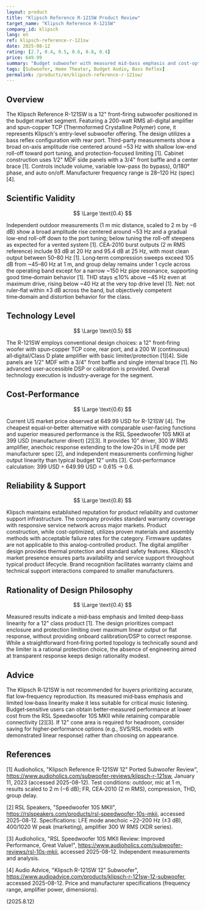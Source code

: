 ```yaml
---
layout: product
title: "Klipsch Reference R-121SW Product Review"
target_name: "Klipsch Reference R-121SW"
company_id: klipsch
lang: en
ref: klipsch-reference-r-121sw
date: 2025-08-12
rating: [2.7, 0.4, 0.5, 0.6, 0.8, 0.4]
price: 649.99
summary: "Budget subwoofer with measured mid-bass emphasis and cost-optimized construction"
tags: [Subwoofer, Home Theater, Budget Audio, Bass Reflex]
permalink: /products/en/klipsch-reference-r-121sw/
---
```


## Overview

The Klipsch Reference R-121SW is a 12" front-firing subwoofer positioned in the budget market segment. Featuring a 200-watt RMS all-digital amplifier and spun-copper TCP (Thermoformed Crystalline Polymer) cone, it represents Klipsch's entry-level subwoofer offering. The design utilizes a bass reflex configuration with rear port. Third-party measurements show a broad on-axis amplitude rise centered around ~53 Hz with shallow low-end roll-off toward port tuning, and protection-focused limiting [1]. Cabinet construction uses 1/2" MDF side panels with a 3/4" front baffle and a center brace [1]. Controls include volume, variable low-pass (to bypass), 0/180° phase, and auto on/off. Manufacturer frequency range is 28–120 Hz (spec) [4].

## Scientific Validity

$$ \Large \text{0.4} $$

Independent outdoor measurements (1 m mic distance, scaled to 2 m by −6 dB) show a broad amplitude rise centered around ~53 Hz and a gradual low-end roll-off down to the port tuning; below tuning the roll-off steepens as expected for a vented system [1]. CEA‑2010 burst outputs (2 m RMS reference) include 93 dB at 20 Hz and 95.4 dB at 25 Hz, with most clean output between 50–80 Hz [1]. Long‑term compression sweeps exceed 105 dB from ~45–80 Hz at 1 m, and group delay remains under 1 cycle across the operating band except for a narrow ~150 Hz pipe resonance, supporting good time‑domain behavior [1]. THD stays ≲10% above ~45 Hz even at maximum drive, rising below ~40 Hz at the very top drive level [1]. Net: not ruler‑flat within ±3 dB across the band, but objectively competent time‑domain and distortion behavior for the class.

## Technology Level

$$ \Large \text{0.5} $$

The R-121SW employs conventional design choices: a 12" front‑firing woofer with spun‑copper TCP cone, rear port, and a 200 W (continuous) all‑digital/Class D plate amplifier with basic limiter/protection [1][4]. Side panels are 1/2" MDF with a 3/4" front baffle and single internal brace [1]. No advanced user‑accessible DSP or calibration is provided. Overall technology execution is industry‑average for the segment.

## Cost-Performance

$$ \Large \text{0.6} $$

Current US market price observed at 649.99 USD for R-121SW [4]. The cheapest equal‑or‑better alternative with comparable user‑facing functions and superior measured performance is the RSL Speedwoofer 10S MKII at 399 USD (manufacturer direct) [2][3]. It provides 10" driver, 300 W RMS amplifier, anechoic response extending to the low‑20s in LFE mode per manufacturer spec [2], and independent measurements confirming higher output linearity than typical budget 12" units [3]. Cost‑performance calculation: 399 USD ÷ 649.99 USD = 0.615 → 0.6.

## Reliability & Support

$$ \Large \text{0.8} $$

Klipsch maintains established reputation for product reliability and customer support infrastructure. The company provides standard warranty coverage with responsive service network across major markets. Product construction, while cost-optimized, utilizes proven materials and assembly methods with acceptable failure rates for the category. Firmware updates are not applicable to this analog-controlled product. The digital amplifier design provides thermal protection and standard safety features. Klipsch's market presence ensures parts availability and service support throughout typical product lifecycle. Brand recognition facilitates warranty claims and technical support interactions compared to smaller manufacturers.

## Rationality of Design Philosophy

$$ \Large \text{0.4} $$

Measured results indicate a mid‑bass emphasis and limited deep‑bass linearity for a 12" class product [1]. The design prioritizes compact enclosure and protection limiting over maximum linear output or flat response, without providing onboard calibration/DSP to correct response. While a straightforward front‑firing ported topology is technically sound and the limiter is a rational protection choice, the absence of engineering aimed at transparent response keeps design rationality modest.

## Advice

The Klipsch R‑121SW is not recommended for buyers prioritizing accurate, flat low‑frequency reproduction. Its measured mid‑bass emphasis and limited low‑bass linearity make it less suitable for critical music listening. Budget‑sensitive users can obtain better‑measured performance at lower cost from the RSL Speedwoofer 10S MKII while retaining comparable connectivity [2][3]. If 12" cone area is required for headroom, consider saving for higher‑performance options (e.g., SVS/RSL models with demonstrated linear response) rather than choosing on appearance.

## References

[1] Audioholics, "Klipsch Reference R-121SW 12" Ported Subwoofer Review", https://www.audioholics.com/subwoofer-reviews/klipsch-r-121sw, January 11, 2023 (accessed 2025-08-12). Test conditions: outdoor, mic at 1 m, results scaled to 2 m (−6 dB); FR, CEA‑2010 (2 m RMS), compression, THD, group delay.

[2] RSL Speakers, "Speedwoofer 10S MKII", https://rslspeakers.com/products/rsl-speedwoofer-10s-mkii, accessed 2025-08-12. Specifications: LFE mode anechoic ~22–200 Hz (±3 dB), 400/1020 W peak (marketing), amplifier 300 W RMS (XDR series).

[3] Audioholics, "RSL Speedwoofer 10S MKII Review: Improved Performance, Great Value!", https://www.audioholics.com/subwoofer-reviews/rsl-10s-mkii, accessed 2025-08-12. Independent measurements and analysis.

[4] Audio Advice, "Klipsch R-121SW 12" Subwoofer", https://www.audioadvice.com/products/klipsch-r-121sw-12-subwoofer, accessed 2025-08-12. Price and manufacturer specifications (frequency range, amplifier power, dimensions).

(2025.8.12)